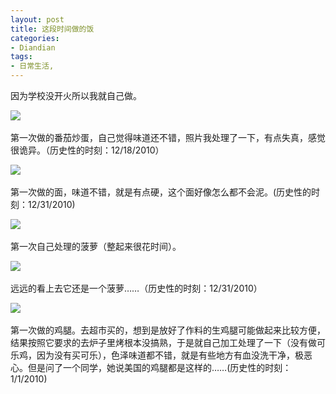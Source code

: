```yaml
---
layout: post
title: 这段时间做的饭
categories:
- Diandian
tags:
- 日常生活, 
---
```

<p>因为学校没开火所以我就自己做。</p>
<p><img src="http://m2.img.srcdd.com/farm4/d/2012/0627/10/39E45D724A0732A3047E57121587174E_B500_900_500_375.JPEG" />‍</p>
<p>第一次做的番茄炒蛋，自己觉得味道还不错，照片我处理了一下，有点失真，感觉很诡异。（历史性的时刻：12/18/2010）</p>
<p><img src="http://m1.img.srcdd.com/farm5/d/2012/0627/10/385F2E0487441D9761B8165A73AD84F5_B500_900_500_375.JPEG" />‍</p>
<p>第一次做的面，味道不错，就是有点硬，这个面好像怎么都不会泥。(历史性的时刻：12/31/2010)</p>
<p><img src="http://m1.img.srcdd.com/farm4/d/2012/0627/10/2FF513D0A83A460DB6173F48270E9F38_B500_900_500_375.JPEG" />‍</p>
<p>第一次自己处理的菠萝（整起来很花时间）。</p>
<p><img src="http://m2.img.srcdd.com/farm5/d/2012/0627/10/3D44956172C4B044CBE5B8CAA2FA124B_B500_900_500_375.JPEG" />‍</p>
<p>远远的看上去它还是一个菠萝……（历史性的时刻：12/31/2010）</p>
<p><img src="http://m1.img.srcdd.com/farm4/d/2012/0627/10/4196756047B9EE73EED1347F1B582E53_B500_900_500_375.JPEG" />‍</p>
<p>第一次做的鸡腿。去超市买的，想到是放好了作料的生鸡腿可能做起来比较方便，结果按照它要求的去炉子里烤根本没搞熟，于是就自己加工处理了一下（没有做可乐鸡，因为没有买可乐），色泽味道都不错，就是有些地方有血没洗干净，极恶心。但是问了一个同学，她说美国的鸡腿都是这样的……(历史性的时刻：1/1/2010)<br /><br /><br /><br /></p>
<p>&nbsp;</p>
<p></p>
